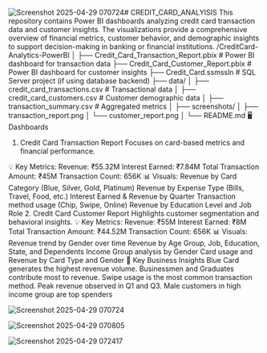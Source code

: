 ![Screenshot 2025-04-29 070724](https://github.com/user-attachments/assets/ab0feb15-8bf2-4452-b635-095c4f5606c3)# CREDIT_CARD_ANALYISIS
This repository contains Power BI dashboards analyzing credit card transaction data and customer insights. The visualizations provide a comprehensive overview of financial metrics, customer behavior, and demographic insights to support decision-making in banking or financial institutions.
/CreditCard-Analytics-PowerBI
│
├── Credit_Card_Transaction_Report.pbix      # Power BI dashboard for transaction data
├── Credit_Card_Customer_Report.pbix         # Power BI dashboard for customer insights
├── Credit_Card.ssmssln                      # SQL Server project (if using database backend)
├── data/
│   ├── credit_card_transactions.csv         # Transactional data
│   ├── credit_card_customers.csv            # Customer demographic data
│   ├── transaction_summary.csv              # Aggregated metrics
│
├── screenshots/
│   ├── transaction_report.png
│   └── customer_report.png
│
└── README.md
🖥️ Dashboards
1. Credit Card Transaction Report
Focuses on card-based metrics and financial performance.

💡 Key Metrics:
Revenue: ₹55.32M
Interest Earned: ₹7.84M
Total Transaction Amount: ₹45M
Transaction Count: 656K
📊 Visuals:
Revenue by Card Category (Blue, Silver, Gold, Platinum)
Revenue by Expense Type (Bills, Travel, Food, etc.)
Interest Earned & Revenue by Quarter
Transaction method usage (Chip, Swipe, Online)
Revenue by Education Level and Job Role
2. Credit Card Customer Report
Highlights customer segmentation and behavioral insights.
💡 Key Metrics:
Revenue: ₹55M
Interest Earned: ₹8M
Total Transaction Amount: ₹44.52M
Transaction Count: 656K
📊 Visuals:
Revenue trend by Gender over time
Revenue by Age Group, Job, Education, State, and Dependents
Income Group analysis by Gender
Card usage and Revenue by Card Type and Gender
📌 Key Business Insights
Blue Card generates the highest revenue volume.
Businessmen and Graduates contribute most to revenue.
Swipe usage is the most common transaction method.
Peak revenue observed in Q1 and Q3.
Male customers in high income group are top spenders

![Screenshot 2025-04-29 070724](https://github.com/user-attachments/assets/f92f8178-8191-4022-8954-eaee423c2945)

![Screenshot 2025-04-29 070805](https://github.com/user-attachments/assets/a4216ce4-fadb-466e-a73c-ad72d8f73b45)

![Screenshot 2025-04-29 072417](https://github.com/user-attachments/assets/50a0affd-3412-4199-9e75-0da3464bb03d)

